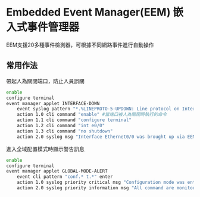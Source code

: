 # Embedded Event Manager(EEM) 嵌入式事件管理器 #

EEM支援20多種事件檢測器，可根據不同網路事件進行自動操作 

## 常用作法 #

帶起人為關閉端口，防止人員誤關

```bash
enable 
configure terminal 
event manager applet INTERFACE-DOWN
    event syslog pattern "*.%LINEPROTO-5-UPDOWN: Line protocol on Interface Ethernet0/0, changed state to down.*"
    action 1.0 cli command "enable" #當端口被人為關閉時執行的命令
    action 1.1 cli command "configure terminal" 
    action 1.2 cli command "int e0/0" 
    action 1.3 cli command "no shutdown" 
    action 2.0 syslog msg "Interface Ethernet0/0 was brought up via EEM" #顯示系統日誌 
```

進入全域配置模式時顯示警告訊息

```bash
enable 
configure terminal
event manager applet GLOBAL-MODE-ALERT
    event cli pattern "conf.* t.*" enter
    action 1.0 syslog priority critical msg "Configuration mode was entered" 
    action 2.0 syslog priority information msg "All command are monitored and recorded Disconnect IMMEDIATELY if you are not an authorized user!"
```
